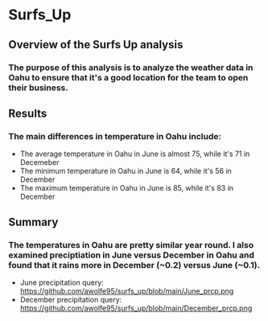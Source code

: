 # Surfs_Up

## Overview of the Surfs Up analysis
### The purpose of this analysis is to analyze the weather data in Oahu to ensure that it's a good location for the team to open their business.

## Results
### The main differences in temperature in Oahu include:
* The average temperature in Oahu in June is almost 75, while it's 71 in Decemeber
* The minimum temperature in Oahu in June is 64, while it's 56 in December
* The maximum temperature in Oahu in June is 85, while it's 83 in December

## Summary
### The temperatures in Oahu are pretty similar year round. I also examined preciptiation in June versus December in Oahu and found that it rains more in December (~0.2) versus June (~0.1). 
* June precipitation query: https://github.com/awolfe95/surfs_up/blob/main/June_prcp.png
* December precipitation query: https://github.com/awolfe95/surfs_up/blob/main/December_prcp.png
